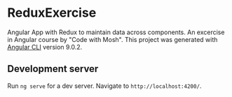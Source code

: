 # ReduxExercise
Angular App with Redux to maintain data across components. An excercise in Angular course by "Code with Mosh".
This project was generated with [Angular CLI](https://github.com/angular/angular-cli) version 9.0.2.

## Development server

Run `ng serve` for a dev server. Navigate to `http://localhost:4200/`.
